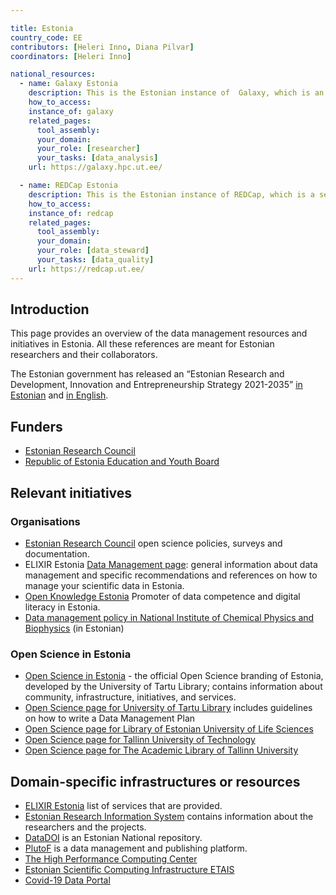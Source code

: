 ```yaml
---

title: Estonia
country_code: EE
contributors: [Heleri Inno, Diana Pilvar]
coordinators: [Heleri Inno]

national_resources:
  - name: Galaxy Estonia
    description: This is the Estonian instance of  Galaxy, which is an open source, web-based platform for data intensive biomedical research.
    how_to_access:
    instance_of: galaxy
    related_pages:
      tool_assembly:
      your_domain:
      your_role: [researcher]
      your_tasks: [data_analysis]
    url: https://galaxy.hpc.ut.ee/

  - name: REDCap Estonia
    description: This is the Estonian instance of REDCap, which is a secure web platform for building and managing online databases and surveys.
    how_to_access:
    instance_of: redcap
    related_pages:
      tool_assembly:
      your_domain:
      your_role: [data_steward]
      your_tasks: [data_quality]
    url: https://redcap.ut.ee/
---
```


## Introduction

This page provides an overview of the data management resources and initiatives in Estonia. All these references are meant for Estonian researchers and their collaborators.

The Estonian government has released an “Estonian Research and Development, Innovation and Entrepreneurship Strategy 2021-2035” [in Estonian](https://www.hm.ee/korgharidus-ja-teadus/teadus-ja-arendustegevus/taie-arengukava-2021-2035) and [in English](https://www.hm.ee/en/ministry/ministry/strategic-planning-2021-2035#rdie).

## Funders

* [Estonian Research Council](https://www.etag.ee/en/)
* [Republic of Estonia Education and Youth Board](https://harno.ee/en)

## Relevant initiatives
<!--- Ethical and legal regulations in the country, committees, etc.; we mostly don't have these, we will add different organisations dealing with data management in Estonia --->

### Organisations

* [Estonian Research Council](https://etag.ee/en/activities/open-science/) open science policies, surveys and documentation.
* ELIXIR Estonia [Data Management page](https://elixir.ut.ee/data_management/introduction/): general information about data management and specific recommendations and references on how to manage your scientific data in Estonia.
* [Open Knowledge Estonia](https://okee.ee/andmeklubi/) Promoter of data competence and digital literacy in Estonia.
* [Data management policy in National Institute of Chemical Physics and Biophysics](https://kbfi.ee/wp-content/uploads/2024/08/KBFI-andmehalduse-poliitika_2020.pdf) (in Estonian)

### Open Science in Estonia

* [Open Science in Estonia](https://www.avatudteadus.ee/en/home/) - the official Open Science branding of Estonia, developed by the University of Tartu Library; contains information about community, infrastructure, initiatives, and services.
* [Open Science page for University of Tartu Library](https://utlib.ut.ee/en/content/open-science) includes guidelines on how to write a Data Management Plan
* [Open Science page for Library of Estonian University of Life Sciences](https://library.emu.ee/en/research/open-science/)
* [Open Science page for Tallinn University of Technology](https://taltech.ee/en/library/open-science)
* [Open Science page for The Academic Library of Tallinn University](https://www.tlulib.ee/en/research/open-science/open-access/)

## Domain-specific infrastructures or resources

* [ELIXIR Estonia](https://elixir.ut.ee/services) list of services that are provided.
* [Estonian Research Information System](https://www.etis.ee/) contains information about the researchers and the projects.
* [DataDOI](https://datadoi.ee/) is an Estonian National repository.
* [PlutoF](https://plutof.ut.ee/) is a data management and publishing platform.
* [The High Performance Computing Center](https://hpc.ut.ee/)
* [Estonian Scientific Computing Infrastructure ETAIS](https://etais.ee/)
* [Covid-19 Data Portal](https://covid19dataportal.ee/en/about/)
